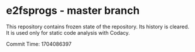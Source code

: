 # e2fsprogs - master branch

This repository contains frozen state of the repository.
Its history is cleared. It is used only for static code
analysis with Codacy.

Commit Time: 1704086397